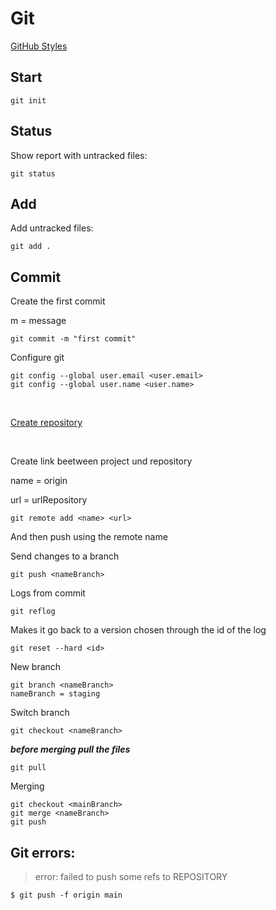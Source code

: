 # Git

[GitHub Styles](https://docs.github.com/pt/get-started/writing-on-github/getting-started-with-writing-and-formatting-on-github/basic-writing-and-formatting-syntax)

<h2>Start</h2>

```
git init
```

<h2>Status</h2>

Show report with untracked files:

```
git status
```

<h2>Add</h2>

Add untracked files:

```
git add .
```

<h2>Commit</h2>

Create the first commit

m = message
```
git commit -m "first commit"
```

Configure git

```
git config --global user.email <user.email>
git config --global user.name <user.name>
```

<br>

[Create repository](https://github.com/new)

<br>

Create link beetween project und repository

name = origin

url = urlRepository

```
git remote add <name> <url>
```

And then push using the remote name

Send changes to a branch

```
git push <nameBranch>
```

Logs from commit

```
git reflog
```

Makes it go back to a version chosen through the id of the log

```
git reset --hard <id>
```

New branch

```
git branch <nameBranch>
nameBranch = staging
```

Switch branch

```
git checkout <nameBranch>
```

**_before merging pull the files_**

```
git pull
```

Merging

```
git checkout <mainBranch>
git merge <nameBranch>
git push
```


<h2>Git errors:</h2>

> error: failed to push some refs to REPOSITORY

```
$ git push -f origin main
```



